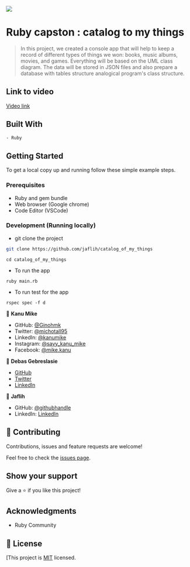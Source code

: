 ![](https://img.shields.io/badge/Microverse-blueviolet)

# Ruby capston : catalog to my things

> In this project, we created a console app that will help to keep a record of different types of things we won: books, music albums, movies, and games. Everything will be based on the UML class diagram. The data will be stored in JSON files and also prepare a database with tables structure analogical program's class structure.

## Link to video

[Video link](https://user-images.githubusercontent.com/58771507/164481330-0c753cff-673d-402a-aede-eae68637d137.mp4)

## Built With

```bash
- Ruby
```

## Getting Started

To get a local copy up and running follow these simple example steps.

### Prerequisites

- Ruby and gem bundle
- Web browser (Google chrome)
- Code Editor (VSCode)

### Development (Running locally)

- git clone the project

```bash
git clone https://github.com/jaflih/catalog_of_my_things
```

```
cd catalog_of_my_things
```

- To run the app

```
ruby main.rb
```

- To run test for the app

```
rspec spec -f d
```

👤 **Kanu Mike**

- GitHub: [@Ginohmk](https://github.com/Ginohmk)
- Twitter: [@michotall95](https://www.twitter.com/michotall95)
- LinkedIn: [@kanumike](https://www.linkedin.com/in/kanu-mike-497119211/)
- Instagram: [@savy_kanu_mike](https/instagram.com/savy_kanu_mike)
- Facebook: [@mike.kanu](https://www.facebook.com/mike.kanu)

👤 **Debas Gebreslasie**

- [GitHub](https://github.com/Debas-31)
- [Twitter](https://twitter.com/DEBSH76956492)
- [LinkedIn](https://www.linkedin.com/in/debas-gebrengus)

👤 **Jaflih**

- GitHub: [@githubhandle](https://github.com/jaflih)
- LinkedIn: [LinkedIn](https://www.linkedin.com/in/jaflih/)

## 🤝 Contributing

Contributions, issues and feature requests are welcome!

Feel free to check the [issues page](https://github.com/jaflih/catalog_of_my_things/issues).

## Show your support

Give a ⭐️ if you like this project!

## Acknowledgments

- Ruby Community

## 📝 License

[This project is [MIT](./MIT.md) licensed.
